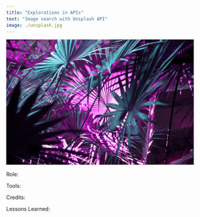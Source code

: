 ```yaml
---
title: "Explorations in APIs"
text: "Image search with Unsplash API"
image: ./unsplash.jpg
---
```


![Hero](./unsplash.jpg)

Role:

Tools:

Credits:

Lessons Learned:


